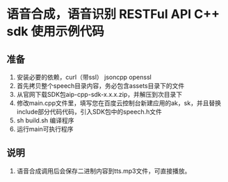 # 语音合成，语音识别 RESTFul API C++ sdk 使用示例代码

## 准备
1. 安装必要的依赖，curl（带ssl） jsoncpp openssl
2. 首先拷贝整个speech目录内容，务必包含assets目录下的文件
3. 从官网下载SDK包aip-cpp-sdk-x.x.x.zip，并解压到次目录下
4. 修改main.cpp文件里，填写您在百度云控制台新建应用的ak，sk，并且替换include部分代码代码，引入SDK包中的speech.h文件
5. sh build.sh 编译程序
6. 运行main可执行程序

## 说明
1. 语音合成调用后会保存二进制内容到tts.mp3文件，可直接播放。
